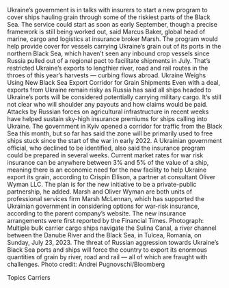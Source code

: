 Ukraine’s government is in talks with insurers to start a new program to cover ships hauling grain through some of the riskiest parts of the Black Sea.
The service could start as soon as early September, though a precise framework is still being worked out, said Marcus Baker, global head of marine, cargo and logistics at insurance broker Marsh.
The program would help provide cover for vessels carrying Ukraine’s grain out of its ports in the northern Black Sea, which haven’t seen any inbound crop vessels since Russia pulled out of a regional pact to facilitate shipments in July. That’s restricted Ukraine’s exports to lengthier river, road and rail routes in the throes of this year’s harvests — curbing flows abroad.
Ukraine Weighs Using New Black Sea Export Corridor for Grain Shipments
Even with a deal, exports from Ukraine remain risky as Russia has said all ships headed to Ukraine’s ports will be considered potentially carrying military cargo. It’s still not clear who will shoulder any payouts and how claims would be paid.
Attacks by Russian forces on agricultural infrastructure in recent weeks have helped sustain sky-high insurance premiums for ships calling into Ukraine. The government in Kyiv opened a corridor for traffic from the Black Sea this month, but so far has said the zone will be primarily used to free ships stuck since the start of the war in early 2022.
A Ukrainian government official, who declined to be identified, also said the insurance program could be prepared in several weeks.
Current market rates for war risk insurance can be anywhere between 3% and 5% of the value of a ship, meaning there is an economic need for the new facility to help Ukraine export its grain, according to Crispin Ellison, a partner at consultant Oliver Wyman LLC. The plan is for the new initiative to be a private-public partnership, he added.
Marsh and Oliver Wyman are both units of professional services firm Marsh McLennan, which has supported the Ukrainian government in considering options for war-risk insurance, according to the parent company’s website. The new insurance arrangements were first reported by the Financial Times.
Photograph: Multiple bulk carrier cargo ships navigate the Sulina Canal, a river channel between the Danube River and the Black Sea, in Tulcea, Romania, on Sunday, July 23, 2023. The threat of Russian aggression towards Ukraine’s Black Sea ports and ships will force the country to export its enormous quantities of grain by river, road and rail — all of which are fraught with challenges. Photo credit: Andrei Pugnovschi/Bloomberg

Topics
Carriers
